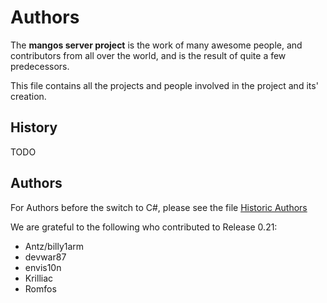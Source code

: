 Authors
=======
The **mangos server project** is the work of many awesome people, and contributors
from all over the world, and is the result of quite a few predecessors.

This file contains all the projects and people involved in the project and its'
creation.

History
-------
TODO

Authors
-------
For Authors before the switch to C#, please see the file [Historic Authors](Authors_historic.md)

We are grateful to the following who contributed to Release 0.21:

* Antz/billy1arm
* devwar87
* envis10n
* Krilliac
* Romfos


[1]: http://blizzard.com/games/wow/ "World of Warcraft"
[2]: http://sourceforge.net/p/mangos/ "mangos on SourceForge"
[3]: https://github.com/mangosserver/mangossharp/ "mangos on github"
[4]: http://getmangos.eu/ "mangos project"
[5]: http://github.com/mangosarchives/ "MaNGOS Archives"
